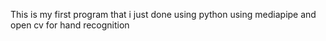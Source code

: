 This is my first program that i just done using python using mediapipe and open cv for hand recognition 
